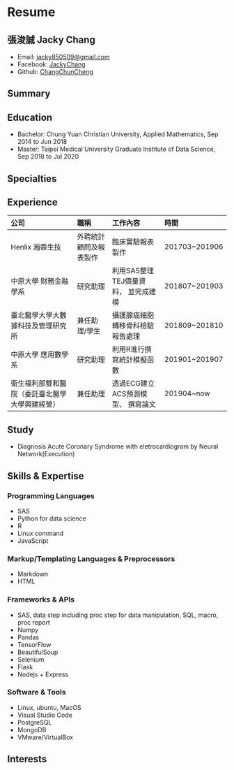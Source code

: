 # Resume

## 張浚誠 Jacky Chang

* Email: jacky850509@gmail.com
* Facebook: [JackyChang](https://www.facebook.com/profile.php?id=100004678897373)
* Github: [ChangChunCheng](https://github.com/ChangChunCheng)

## Summary

## Education

* Bachelor: Chung Yuan Christian University, Applied Mathematics, Sep 2014 to Jun 2018
* Master: Taipei Medical University Graduate Institute of Data Science, Sep 2018 to Jul 2020

## Specialties

## Experience

| 公司 | 職稱 | 工作內容 | 時間 |
| :--- | :--- | :--- | :--- |
| Henlix 瀚霖生技 | 外聘統計顧問及報表製作 | 臨床實驗報表製作 | 201703~201906 |
| 中原大學 財務金融學系 | 研究助理 | 利用SAS整理TEJ價量資料， 並完成建模 | 201807~201903 |
| 臺北醫學大學大數據科技及管理研究所 | 兼任助理/學生 | 攝護腺癌細胞轉移骨科檢驗報告處理 | 201809~201810 |
| 中原大學 應用數學系 | 研究助理 | 利用R進行撰寫統計模擬函數 | 201901~201907 |
| 衛生福利部雙和醫院（委託臺北醫學大學興建經營） | 兼任助理 | 透過ECG建立ACS預測模型、 撰寫論文 | 201904~now |

## Study

* Diagnosis Acute Coronary Syndrome with eletrocardiogram by Neural Network\(Execution\)

## Skills & Expertise

### Programming Languages

* SAS
* Python for data science
* R
* Linux command
* JavaScript

### Markup/Templating Languages & Preprocessors

* Markdown
* HTML

### Frameworks & APIs

* SAS, data step including proc step for data manipulation, SQL, macro, proc report
* Numpy
* Pandas
* TensorFlow
* BeautifulSoup
* Selenium
* Flask
* Nodejs + Express

### Software & Tools

* Linux, ubuntu, MacOS
* Visual Studio Code
* PostgreSQL
* MongoDB
* VMware/VirtualBox

## Interests

